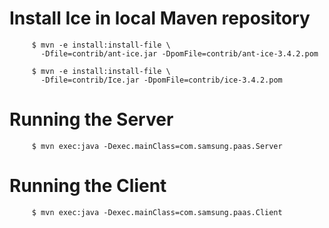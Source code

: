 

Install Ice in local Maven repository
=======================================

         $ mvn -e install:install-file \
           -Dfile=contrib/ant-ice.jar -DpomFile=contrib/ant-ice-3.4.2.pom 
           
         $ mvn -e install:install-file \
           -Dfile=contrib/Ice.jar -DpomFile=contrib/ice-3.4.2.pom 


Running the Server
==================

         $ mvn exec:java -Dexec.mainClass=com.samsung.paas.Server
         

Running the Client
==================

         $ mvn exec:java -Dexec.mainClass=com.samsung.paas.Client         
